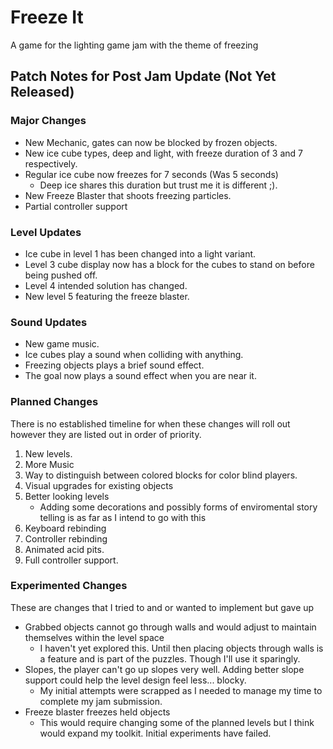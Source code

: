 # Freeze It
 A game for the lighting game jam with the theme of freezing

 ## Patch Notes for Post Jam Update (Not Yet Released)
 ### Major Changes
 * New Mechanic, gates can now be blocked by frozen objects.
 * New ice cube types, deep and light, with freeze duration of 3 and 7 respectively.
 * Regular ice cube now freezes for 7 seconds (Was 5 seconds)
   * Deep ice shares this duration but trust me it is different ;).
 * New Freeze Blaster that shoots freezing particles.
 * Partial controller support
### Level Updates
* Ice cube in level 1 has been changed into a light variant.
* Level 3 cube display now has a block for the cubes to stand on before being pushed off.
* Level 4 intended solution has changed.
* New level 5 featuring the freeze blaster.
### Sound Updates
* New game music.
* Ice cubes play a sound when colliding with anything.
* Freezing objects plays a brief sound effect.
* The goal now plays a sound effect when you are near it.

### Planned Changes
There is no established timeline for when these changes will roll out however they are listed out in order of priority.
1. New levels.
2. More Music
3. Way to distinguish between colored blocks for color blind players.
4. Visual upgrades for existing objects
5. Better looking levels
   * Adding some decorations and possibly forms of enviromental story telling is as far as I intend to go with this
6. Keyboard rebinding
7. Controller rebinding
8. Animated acid pits.
9. Full controller support.

### Experimented Changes
These are changes that I tried to and or wanted to implement but gave up
* Grabbed objects cannot go through walls and would adjust to maintain themselves within the level space
  * I haven't yet explored this. Until then placing objects through walls is a feature and is part of the puzzles. Though I'll use it sparingly.
* Slopes, the player can't go up slopes very well. Adding better slope support could help the level design feel less... blocky.
  * My initial attempts were scrapped as I needed to manage my time to complete my jam submission.
* Freeze blaster freezes held objects
  * This would require changing some of the planned levels but I think would expand my toolkit. Initial experiments have failed.
 
